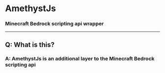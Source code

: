 # AmethystJs
### Minecraft Bedrock scripting api wrapper 
---
## **Q:** What is this?
### **A:** AmethystJs is an additional layer to the Minecraft Bedrock scripting api